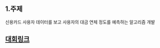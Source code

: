 ## 1.주제

신용카드 사용자 데이터를 보고 사용자의 대금 연체 정도를 예측하는 알고리즘 개발 


## [대회링크](https://dacon.io/competitions/official/235713/overview/description/)
